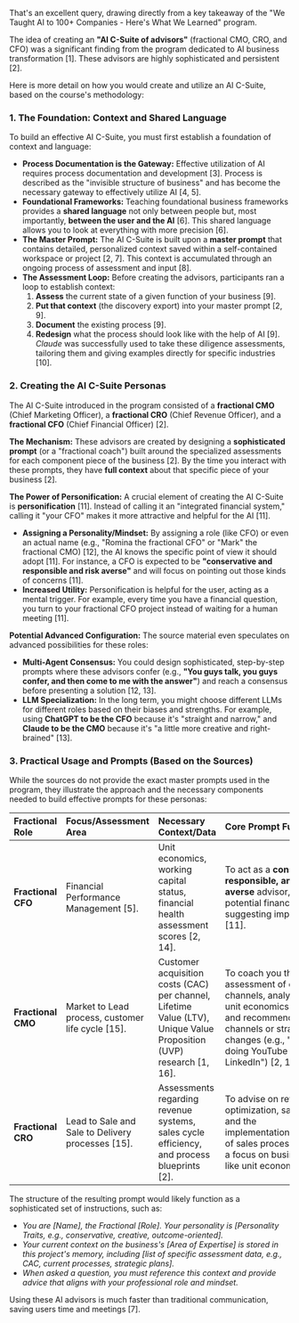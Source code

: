 That's an excellent query, drawing directly from a key takeaway of the "We Taught AI to 100+ Companies - Here's What We Learned" program.

The idea of creating an **"AI C-Suite of advisors"** (fractional CMO, CRO, and CFO) was a significant finding from the program dedicated to AI business transformation [1]. These advisors are highly sophisticated and persistent [2].

Here is more detail on how you would create and utilize an AI C-Suite, based on the course's methodology:

### 1. The Foundation: Context and Shared Language

To build an effective AI C-Suite, you must first establish a foundation of context and language:

*   **Process Documentation is the Gateway:** Effective utilization of AI requires process documentation and development [3]. Process is described as the "invisible structure of business" and has become the necessary gateway to effectively utilize AI [4, 5].
*   **Foundational Frameworks:** Teaching foundational business frameworks provides a **shared language** not only between people but, most importantly, **between the user and the AI** [6]. This shared language allows you to look at everything with more precision [6].
*   **The Master Prompt:** The AI C-Suite is built upon a **master prompt** that contains detailed, personalized context saved within a self-contained workspace or project [2, 7]. This context is accumulated through an ongoing process of assessment and input [8].
*   **The Assessment Loop:** Before creating the advisors, participants ran a loop to establish context:
    1.  **Assess** the current state of a given function of your business [9].
    2.  **Put that context** (the discovery export) into your master prompt [2, 9].
    3.  **Document** the existing process [9].
    4.  **Redesign** what the process should look like with the help of AI [9].
    *Claude* was successfully used to take these diligence assessments, tailoring them and giving examples directly for specific industries [10].

### 2. Creating the AI C-Suite Personas

The AI C-Suite introduced in the program consisted of a **fractional CMO** (Chief Marketing Officer), a **fractional CRO** (Chief Revenue Officer), and a **fractional CFO** (Chief Financial Officer) [2].

**The Mechanism:**
These advisors are created by designing a **sophisticated prompt** (or a "fractional coach") built around the specialized assessments for each component piece of the business [2]. By the time you interact with these prompts, they have **full context** about that specific piece of your business [2].

**The Power of Personification:**
A crucial element of creating the AI C-Suite is **personification** [11]. Instead of calling it an "integrated financial system," calling it "your CFO" makes it more attractive and helpful for the AI [11].

*   **Assigning a Personality/Mindset:** By assigning a role (like CFO) or even an actual name (e.g., "Romina the fractional CFO" or "Mark" the fractional CMO) [12], the AI knows the specific point of view it should adopt [11]. For instance, a CFO is expected to be **"conservative and responsible and risk averse"** and will focus on pointing out those kinds of concerns [11].
*   **Increased Utility:** Personification is helpful for the user, acting as a mental trigger. For example, every time you have a financial question, you turn to your fractional CFO project instead of waiting for a human meeting [11].

**Potential Advanced Configuration:**
The source material even speculates on advanced possibilities for these roles:

*   **Multi-Agent Consensus:** You could design sophisticated, step-by-step prompts where these advisors confer (e.g., **"You guys talk, you guys confer, and then come to me with the answer"**) and reach a consensus before presenting a solution [12, 13].
*   **LLM Specialization:** In the long term, you might choose different LLMs for different roles based on their biases and strengths. For example, using **ChatGPT to be the CFO** because it's "straight and narrow," and **Claude to be the CMO** because it's "a little more creative and right-brained" [13].

### 3. Practical Usage and Prompts (Based on the Sources)

While the sources do not provide the exact master prompts used in the program, they illustrate the approach and the necessary components needed to build effective prompts for these personas:

| Fractional Role | Focus/Assessment Area | Necessary Context/Data | Core Prompt Function |
| :--- | :--- | :--- | :--- |
| **Fractional CFO** | Financial Performance Management [5]. | Unit economics, working capital status, financial health assessment scores [2, 14]. | To act as a **conservative, responsible, and risk-averse** advisor, pointing out potential financial risks and suggesting improvements [11]. |
| **Fractional CMO** | Market to Lead process, customer life cycle [15]. | Customer acquisition costs (CAC) per channel, Lifetime Value (LTV), Unique Value Proposition (UVP) research [1, 16]. | To coach you through an assessment of current channels, analyze the full unit economics per channel, and recommend new channels or strategic changes (e.g., "should be doing YouTube and LinkedIn") [2, 16]. |
| **Fractional CRO** | Lead to Sale and Sale to Delivery processes [15]. | Assessments regarding revenue systems, sales cycle efficiency, and process blueprints [2]. | To advise on revenue optimization, sales strategy, and the implementation/improvement of sales processes, ensuring a focus on business metrics like unit economics [16]. |

The structure of the resulting prompt would likely function as a sophisticated set of instructions, such as:

*   *You are [Name], the Fractional [Role]. Your personality is [Personality Traits, e.g., conservative, creative, outcome-oriented].*
*   *Your current context on the business's [Area of Expertise] is stored in this project's memory, including [list of specific assessment data, e.g., CAC, current processes, strategic plans].*
*   *When asked a question, you must reference this context and provide advice that aligns with your professional role and mindset.*

Using these AI advisors is much faster than traditional communication, saving users time and meetings [7].